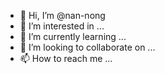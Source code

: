 - 👋 Hi, I’m @nan-nong
- 👀 I’m interested in ...
- 🌱 I’m currently learning ...
- 💞️ I’m looking to collaborate on ...
- 📫 How to reach me ...

<!---
nan-nong/nan-nong is a ✨ special ✨ repository because its `README.md` (this file) appears on your GitHub profile.
You can click the Preview link to take a look at your changes.
--->
